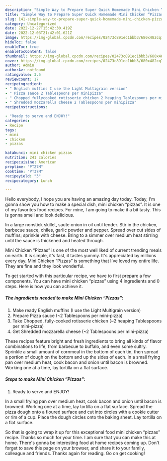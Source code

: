 ```yaml
---
description: "Simple Way to Prepare Super Quick Homemade Mini Chicken “Pizzas”"
title: "Simple Way to Prepare Super Quick Homemade Mini Chicken “Pizzas”"
slug: 141-simple-way-to-prepare-super-quick-homemade-mini-chicken-pizzas
category: Uncategorized
date: 2022-12-27T15:42:30.419Z
date: 2022-12-03T21:42:01.621Z
image: https://img-global.cpcdn.com/recipes/02473c891ec1bbb3/680x482cq70/mini-chicken-pizzas-recipe-main-photo.jpg
hideToc: false
enableToc: true
enableTocContent: false
thumbnail: https://img-global.cpcdn.com/recipes/02473c891ec1bbb3/680x482cq70/mini-chicken-pizzas-recipe-main-photo.jpg
cover: https://img-global.cpcdn.com/recipes/02473c891ec1bbb3/680x482cq70/mini-chicken-pizzas-recipe-main-photo.jpg
author: Admin
authorAv: notfound
ratingvalue: 3.5
reviewcount: 17
recipeingredient:
- " English muffins I use the Light Multigrain version"
- " Pizza sauce 2 Tablespoons per minipizza"
- " Chopped fullycooked rotisserie chicken 2 heaping Tablespoons per minipizza"
- " Shredded mozzarella cheese 2 Tablespoons per minipizza"
recipeinstructions:

- "Ready to serve and ENJOY!"
categories:
- Recipe
tags:
- mini
- chicken
- pizzas

katakunci: mini chicken pizzas 
nutrition: 241 calories
recipecuisine: American
preptime: "PT27M"
cooktime: "PT37M"
recipeyield: "3"
recipecategory: Lunch

---
```



Hello everybody, I hope you are having an amazing day today. Today, I'm gonna show you how to make a special dish, mini chicken “pizzas”. It is one of my favorites food recipes. For mine, I am going to make it a bit tasty. This is gonna smell and look delicious.

In a large nonstick skillet, saute onion in oil until tender. Stir in the chicken, barbecue sauce, chiles, garlic powder and pepper. Spread over cut sides of muffins; sprinkle with cheese. Bring to a simmer over medium heat stirring until the sauce is thickened and heated through.

Mini Chicken “Pizzas” is one of the most well liked of current trending meals on earth. It is simple, it's fast, it tastes yummy. It's appreciated by millions every day. Mini Chicken “Pizzas” is something that I've loved my entire life. They are fine and they look wonderful.


To get started with this particular recipe, we have to first prepare a few components. You can have mini chicken “pizzas” using 4 ingredients and 0 steps. Here is how you can achieve it.

<!--inarticleads1-->

##### The ingredients needed to make Mini Chicken “Pizzas”:

1. Make ready  English muffins (I use the Light Multigrain version)
1. Prepare  Pizza sauce (~2 Tablespoons per mini-pizza)
1. Take  Chopped, fully-cooked rotisserie chicken (~2 heaping Tablespoons per mini-pizza)
1. Get  Shredded mozzarella cheese (~2 Tablespoons per mini-pizza)


These recipes feature bright and fresh ingredients to bring all kinds of flavor combinations to life, from barbecue to buffalo, and even some sultry. Sprinkle a small amount of cornmeal in the bottom of each tin, then spread a portion of dough on the bottom and up the sides of each. In a small frying pan over medium heat, cook bacon and onion until bacon is browned. Working one at a time, lay tortilla on a flat surface. 

<!--inarticleads2-->

##### Steps to make Mini Chicken “Pizzas”:


1. Ready to serve and ENJOY!

In a small frying pan over medium heat, cook bacon and onion until bacon is browned. Working one at a time, lay tortilla on a flat surface. Spread the pizza dough onto a floured surface and cut into circles with a cookie cutter or rim of a cup. Place the dough circles onto the baking sheet. Lay tortilla on a flat surface. 

So that is going to wrap it up for this exceptional food mini chicken “pizzas” recipe. Thanks so much for your time. I am sure that you can make this at home. There's gonna be interesting food at home recipes coming up. Don't forget to save this page on your browser, and share it to your family, colleague and friends. Thanks again for reading. Go on get cooking!
